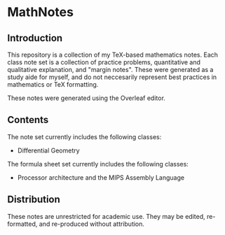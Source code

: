 # MathNotes

## Introduction

This repository is a collection of my TeX-based mathematics notes. Each class note set is a collection of practice problems, quantitative and qualitative explanation, and "margin notes". These were generated as a study aide for myself, and do not neccesarily represent best practices in mathematics or TeX formatting. 

These notes were generated using the Overleaf editor.

## Contents

The note set currently includes the following classes:

- Differential Geometry

The formula sheet set currently includes the following classes:

- Processor architecture and the MIPS Assembly Language

## Distribution

These notes are unrestricted for academic use. They may be edited, re-formatted, and re-produced without attribution.

